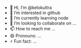 - 👋 Hi, I’m @kelokultra
- 👀 I’m interested in github
- 🌱 I’m currently learning node
- 💞️ I’m looking to collaborate on ...
- 📫 How to reach me ...
- 😄 Pronouns: ...
- ⚡ Fun fact: ...

<!---
kelokultra/kelokultra is a ✨ special ✨ repository because its `README.md` (this file) appears on your GitHub profile.
You can click the Preview link to take a look at your changes.
--->
